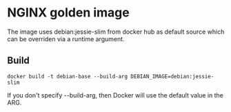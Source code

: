 # NGINX golden image

The image uses debian:jessie-slim from docker hub as default source which can be overriden via a runtime argument.

## Build
```
docker build -t debian-base --build-arg DEBIAN_IMAGE=debian:jessie-slim
```
If you don't specify --build-arg, then Docker will use the default value in the ARG.


